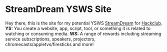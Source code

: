 # StreamDream YSWS Site

Hey there, this is the site for my potential YSWS [StreamDream](https://streamdream.sebcun.com) for [Hackclub](https://hackclub.com).
**YS:** You create a website, app, script, tool, or something it is related to watching or consuming media.
**WS:** A range of rewards including streaming service subscriptions, speakers, projectors, chromecasts/appletvs/firesticks and more!
